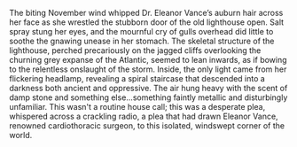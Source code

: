The biting November wind whipped Dr. Eleanor Vance’s auburn hair across her face as she wrestled the stubborn door of the old lighthouse open. Salt spray stung her eyes, and the mournful cry of gulls overhead did little to soothe the gnawing unease in her stomach.  The skeletal structure of the lighthouse, perched precariously on the jagged cliffs overlooking the churning grey expanse of the Atlantic, seemed to lean inwards, as if bowing to the relentless onslaught of the storm.  Inside, the only light came from her flickering headlamp, revealing a spiral staircase that descended into a darkness both ancient and oppressive.  The air hung heavy with the scent of damp stone and something else…something faintly metallic and disturbingly unfamiliar.  This wasn't a routine house call; this was a desperate plea, whispered across a crackling radio, a plea that had drawn Eleanor Vance, renowned cardiothoracic surgeon, to this isolated, windswept corner of the world.
